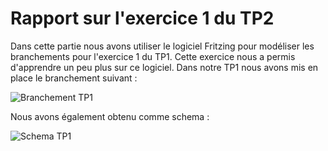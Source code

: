 # Rapport sur l'exercice 1 du TP2

Dans cette partie nous avons utiliser le logiciel Fritzing pour modéliser les branchements pour l'exercice 1 du TP1. Cette exercice nous a permis d'apprendre un peu plus sur ce logiciel.
Dans notre TP1 nous avons mis en place le branchement suivant :

![Branchement TP1](https://raw.githubusercontent.com/institut-galilee/2020-Karadik/master/lab/2/report/1/sketch.png)

Nous avons également obtenu comme schema :

![Schema TP1](https://raw.githubusercontent.com/institut-galilee/2020-Karadik/master/lab/2/report/1/schematic.png)
